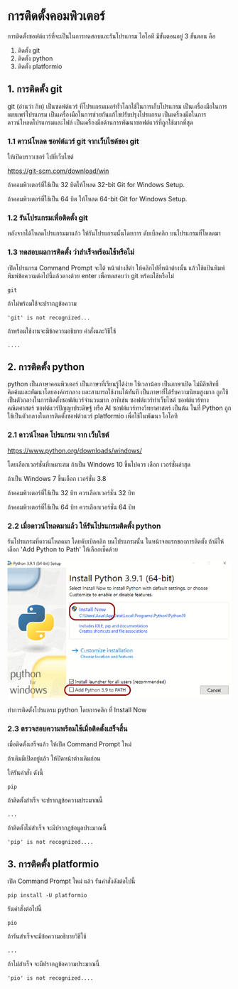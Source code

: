 # การติดตั้งคอมพิวเตอร์
การติดตั้งซอฟต์แวร์ที่จะเป็นในการทดสอบและรันโปรแกรม
ไอโอที มีขั้นตอนอยู่ 3 ขั้นตอน คือ 

1. ติดตั้ง git
2. ติดตั้ง python
3. ติดตั้ง platformio

## 1. การติดตั้ง git

git (อ่านว่า กิท)
เป็นซอฟต์แวร์ ที่โปรแกรมเมอร์ทั่วโลกใช้ในการเก็บโปรแกรม
เป็นเครื่องมือในการเผยแพร่โปรแกรม
เป็นเครื่องมือในการช่วยกันแก้ไขปรับปรุงโปรแกรม
เป็นเครื่องมือในการดาวน์โหลดโปรแกรมและไฟล์
เป็นเครื่องมือด้านการพัฒนาซอฟต์แวร์ที่ถูกใช้มากที่สุด

### 1.1 ดาวน์โหลด ซอฟต์แวร์ git จากเว็บไซต์ของ git
ให้เปิดบราวเซอร์ ไปที่เว็บไซต์

<https://git-scm.com/download/win>

ถ้าคอมพิวเตอร์ที่ใช้เป็น 32 บิตให้โหลด
32-bit Git for Windows Setup.

ถ้าคอมพิวเตอร์ที่ใช้เป็น 64 บิต ให้โหลด
64-bit Git for Windows Setup.

### 1.2 รันโปรแกรมเพื่อติดตั้ง git

หลังจากได้โหลดโปรแกรมมาแล้ว ให้รันโปรแกรมนั้นโดยการ
ดับเบิ้ลคลิก บนโปรแกรมที่โหลดมา

### 1.3 ทดสอบผลการติดตั้ง ว่าสำเร็จพร้อมใช้หรือไม่

เปิดโปรแกรม Command Prompt
จะได้ หน้าต่างสีดำ  ให้คลิกไปที่หน้าต่างนั้น
แล้วใช้แป้นพิมพ์ พิมพ์ข้อความต่อไปนี้แล้วตางด้วย enter
เพื่อทดสอบว่า git พร้อมใช้หรือไม่

```
git
```
ถ้าไม่พร้อมใช้จะปรากฎข้อความ
```
'git' is not recognized...
```
ถ้าพร้อมใช้งานจะมีข้อความอธิบาย คำสั่งและวิธีใช้
```
....
```

## 2. การติดตั้ง python

python เป็นภาษาคอมพิวเตอร์
เป็นภาษาที่เรียนรู้ได้ง่าย ใช้เวลาน้อย
เป็นภาษาเปิด ไม่มีลิขสิทธิ์ คิดค้นและพัฒนาโดยองค์กรกลาง
และสามารถใช้งานได้ทันที
เป็นภาษาที่ได้รับความนิยมสูงมาก
ถูกใช้เป็นตัวกลางในการติดตั้งซอฟต์แวร์จำนวนมาก
อาทิเช่น 
ซอฟต์แวร์ทำเว็บไซต์
ซอฟต์แวร์ทางคณิตศาสตร์
ซอฟต์แวร์ปัญญาประดิษฐ์ หรือ AI
ซอฟต์แวร์ทางวิทยาศาสตร์ เป็นต้น
ในที่ Python ถูกใช้เป็นตัวกลางในการติดตั้งซอฟต์วแวร์
platformio เพื่อใช้ในพัฒนา ไอโอที

### 2.1 ดาวน์โหลด โปรแกรม จาก เว็บไซต์

<https://www.python.org/downloads/windows/>

โดยเลือกเวอร์ชั่นที่เหมาะสม
ถ้าเป็น Windows 10 ขึ้นไปควร เลือก เวอร์ชั่นล่าสุด

ถ้าเป็น Windows 7 ขึ้นเลือก เวอร์ชั่น 3.8

ถ้าคอมพิวเตอร์ที่ใช้เป็น 32 บิท ควรเลือกเวอร์ชั่น 32 บิท

ถ้าคอมพิวเตอร์ที่ใช้เป็น 64 บิท ควรเลือกเวอร์ชั่น 64 บิท

### 2.2 เมื่อดาวน์โหลดมาแล้ว ให้รันโปรแกรมติดตั้ง python

รันโปรแกรมที่ดาวน์โหลดมา โดยดับเบิลคลิก บนโปรแกรมนั้น
ในหน้าจอแรกของการติดตั้ง ถ้ามีให้เลือก 
'Add Python to Path' ให้เลือกเช็คด้วย

![add path](images/python-path-2.png)

ทำการติดตั้งโปรแกรม python
โดยการคลิก ที่ Install Now

### 2.3 ตรวจสอบความพร้อมใช้เมื่อติดตั้งเสร็จสิ้น

เมื่อติดตั้งเสร็จแล้ว ให้เปิด Command Prompt ใหม่

ถ้าเดิมมีเปิดอยู่แล้ว ให้ปิดหน้าต่างเดิมก่อน

ให้รันคำสั่ง  ดังนี้
```
pip
```

ถ้าติดตั้งสำเร็จ จะปรากฎข้อความประมาณนี้
```
...
```

ถ้าติดตั้งไม่สำเร็จ จะมีปรากฎข้อมูลประมาณนี้
```
'pip' is not recognized....
```

## 3. การติดตั้ง platformio

เปิด Command Prompt ใหม่
แล้ว รันคำสั่งดังต่อไปนี้

```
pip install -U platformio
```

รันคำสั่งต่อไปนี้
```
pio
```

ถ้ารันสำเร็จจะมีข้อความอธิบายวิธีใช้
```
...
```

ถ้าไม่สำเร็จ จะมีปรากฎข้อความประมาณนี้
```
'pio' is not recognized....
```

